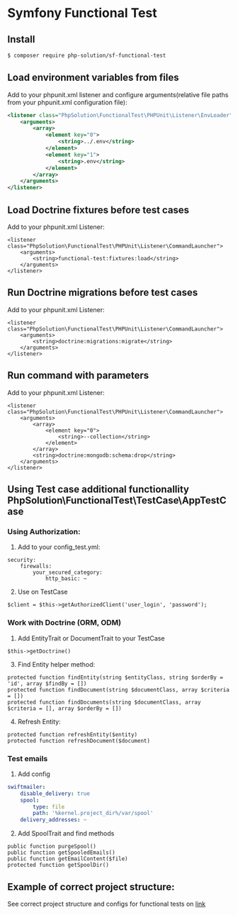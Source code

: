 # Symfony Functional Test

## Install
   ```` bash
   $ composer require php-solution/sf-functional-test
   ````

## Load environment variables from files
Add to your phpunit.xml listener and configure arguments(relative file paths from your phpunit.xml configuration file):
````XML 
<listener class="PhpSolution\FunctionalTest\PHPUnit\Listener\EnvLoader">
    <arguments>
        <array>
            <element key="0">
                <string>../.env</string>
            </element>
            <element key="1">
                <string>.env</string>
            </element>
        </array>
    </arguments>
</listener>
````

## Load Doctrine fixtures before test cases 
Add to your phpunit.xml Listener:
````    
<listener class="PhpSolution\FunctionalTest\PHPUnit\Listener\CommandLauncher">
    <arguments>
        <string>functional-test:fixtures:load</string>
    </arguments>
</listener>
````

## Run Doctrine migrations before test cases 
Add to your phpunit.xml Listener:
````    
<listener class="PhpSolution\FunctionalTest\PHPUnit\Listener\CommandLauncher">
    <arguments>
        <string>doctrine:migrations:migrate</string>
    </arguments>
</listener>
````

## Run command with parameters
Add to your phpunit.xml Listener:
````
<listener class="PhpSolution\FunctionalTest\PHPUnit\Listener\CommandLauncher">
    <arguments>
        <array>
            <element key="0">
                <string>--collection</string>
            </element>
        </array>
        <string>doctrine:mongodb:schema:drop</string>
    </arguments>
</listener>
````
    
## Using Test case additional functionallity PhpSolution\FunctionalTest\TestCase\AppTestCase   
### Using Authorization:
1) Add to your config_test.yml:
````     
security:
    firewalls:
        your_secured_category:
            http_basic: ~
````
2)  Use on TestCase
````    
$client = $this->getAuthorizedClient('user_login', 'password');
````


### Work with Doctrine (ORM, ODM)
1. Add EntityTrait or DocumentTrait to your TestCase

````
$this->getDoctrine()
````  
3. Find Entity helper method:
````    
protected function findEntity(string $entityClass, string $orderBy = 'id', array $findBy = [])
protected function findDocument(string $documentClass, array $criteria = [])
protected function findDocuments(string $documentClass, array $criteria = [], array $orderBy = [])
````
   
4. Refresh Entity:
````
protected function refreshEntity($entity) 
protected function refreshDocument($document)
````

### Test emails

1. Add config
```yaml
swiftmailer:
    disable_delivery: true
    spool:
        type: file
        path: '%kernel.project_dir%/var/spool'
    delivery_addresses: ~
```

2. Add SpoolTrait and find methods
````
public function purgeSpool()
public function getSpooledEmails()
public function getEmailContent($file)
protected function getSpoolDir()
````

## Example of correct project structure:
See correct project structure and configs for functional tests on [link](/examples/project-structure/)
